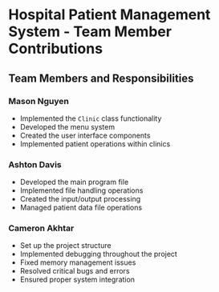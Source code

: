 # Hospital Patient Management System - Team Member Contributions

## Team Members and Responsibilities

### Mason Nguyen
- Implemented the `Clinic` class functionality
- Developed the menu system
- Created the user interface components
- Implemented patient operations within clinics

### Ashton Davis
- Developed the main program file
- Implemented file handling operations
- Created the input/output processing
- Managed patient data file operations

### Cameron Akhtar
- Set up the project structure
- Implemented debugging throughout the project
- Fixed memory management issues
- Resolved critical bugs and errors
- Ensured proper system integration




